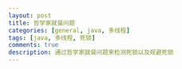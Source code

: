 ```yaml
---
layout: post
title: 哲学家就餐问题
categories: [general, java, 多线程]
tags: [java, 多线程, 死锁]
comments: true
description: 通过哲学家就餐问题来检测死锁以及规避死锁
---
```

